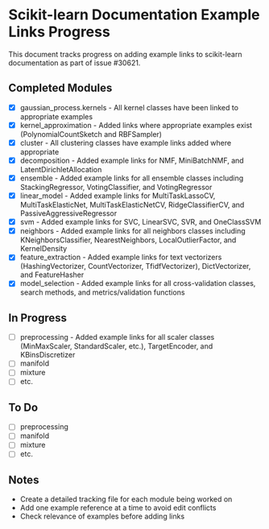 # Scikit-learn Documentation Example Links Progress

This document tracks progress on adding example links to scikit-learn documentation as part of issue #30621.

## Completed Modules
- [x] gaussian_process.kernels - All kernel classes have been linked to appropriate examples
- [x] kernel_approximation - Added links where appropriate examples exist (PolynomialCountSketch and RBFSampler)
- [x] cluster - All clustering classes have example links added where appropriate
- [x] decomposition - Added example links for NMF, MiniBatchNMF, and LatentDirichletAllocation
- [x] ensemble - Added example links for all ensemble classes including StackingRegressor, VotingClassifier, and VotingRegressor
- [x] linear_model - Added example links for MultiTaskLassoCV, MultiTaskElasticNet, MultiTaskElasticNetCV, RidgeClassifierCV, and PassiveAggressiveRegressor
- [x] svm - Added example links for SVC, LinearSVC, SVR, and OneClassSVM
- [x] neighbors - Added example links for all neighbors classes including KNeighborsClassifier, NearestNeighbors, LocalOutlierFactor, and KernelDensity
- [x] feature_extraction - Added example links for text vectorizers (HashingVectorizer, CountVectorizer, TfidfVectorizer), DictVectorizer, and FeatureHasher
- [x] model_selection - Added example links for all cross-validation classes, search methods, and metrics/validation functions

## In Progress
- [ ] preprocessing - Added example links for all scaler classes (MinMaxScaler, StandardScaler, etc.), TargetEncoder, and KBinsDiscretizer
- [ ] manifold
- [ ] mixture
- [ ] etc.

## To Do
- [ ] preprocessing
- [ ] manifold
- [ ] mixture
- [ ] etc.

## Notes
- Create a detailed tracking file for each module being worked on
- Add one example reference at a time to avoid edit conflicts
- Check relevance of examples before adding links
